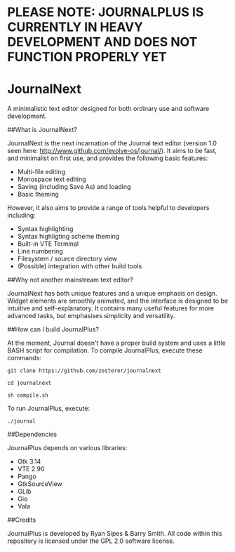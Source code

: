 # PLEASE NOTE: JOURNALPLUS IS CURRENTLY IN HEAVY DEVELOPMENT AND DOES NOT FUNCTION PROPERLY YET

# JournalNext

A minimalistic text editor designed for both ordinary use and software development.

##What is JournalNext?

JournalNext is the next incarnation of the Journal text editor (version 1.0 seen here: http://www.github.com/evolve-os/journal/). It aims to be fast, and minimalist on first use, and provides the following basic features:

- Multi-file editing
- Monospace text editing
- Saving (including Save As) and loading
- Basic theming

However, it also aims to provide a range of tools helpful to developers including:

- Syntax highlighting
- Syntax highligting scheme theming
- Built-in VTE Terminal
- Line numbering
- Filesystem / source directory view
- (Possible) integration with other build tools

##Why not another mainstream text editor?

JournalNext has both unique features and a unique emphasis on design. Widget elements are smoothly animated, and the interface is designed to be intuitive and self-explanatory. It contains many useful features for more advanced tasks, but emphasises simplicity and versatility.

##How can I build JournalPlus?

At the moment, Journal doesn't have a proper build system and uses a little BASH script for compilation. To compile JournalPlus, execute these commands:

`git clone https://github.com/zesterer/journalnext`

`cd journalnext`

`sh compile.sh`

To run JournalPlus, execute:

`./journal`

##Dependencies

JournalPlus depends on various libraries:

- Gtk 3.14
- VTE 2.90
- Pango
- GtkSourceView
- GLib
- Gio
- Vala

##Credits

JournalPlus is developed by Ryan Sipes & Barry Smith.
All code within this repository is licensed under the GPL 2.0 software license.
